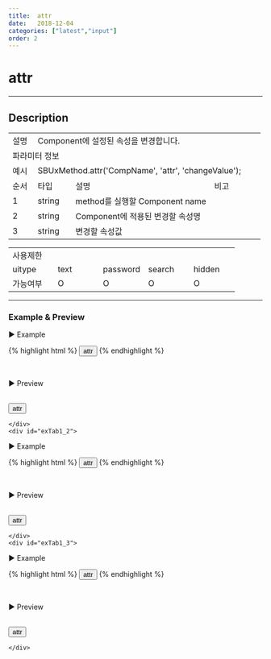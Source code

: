 ```yaml
---
title:  attr
date:   2018-12-04
categories: ["latest","input"]
order: 2
---
```


attr
===

---

## Description

<table style="width:100%">
    <colgroup>
        <col width="10%"/>
        <col width="15%"/>
        <col width="55%"/>
        <col width="20%"/>
    </colgroup>
    <tr>
        <td class="tdTitle tdBg">설명</td>
        <td colspan="3">Component에 설정된 속성을 변경합니다.</td>
    </tr>
    <tr>
        <td class="tdTitle tdCenter tdBg" colspan="4">파라미터 정보</td>
    </tr>
    <tr>
        <td class="tdTitle tdCenter tdBg">예시</td>
        <td colspan="3">SBUxMethod.attr('CompName', 'attr', 'changeValue');</td>
    </tr>
    <tr>
        <td class="tdTitle tdCenter tdBg">순서</td>
        <td class="tdTitle tdCenter tdBg">타입</td>
        <td class="tdTitle tdCenter tdBg">설명</td>
        <td class="tdTitle tdCenter tdBg">비고</td>
    </tr>
    <tr>
        <td class="tdCenter">1</td>
        <td class="tdCenter">string</td>
        <td>method를 실행할 Component name</td>
        <td></td>
    </tr>
    <tr>
        <td class="tdCenter">2</td>
        <td class="tdCenter">string</td>
        <td>Component에 적용된 변경할 속성명</td>
        <td></td>
    </tr>
    <tr>
        <td class="tdCenter">3</td>
        <td class="tdCenter">string</td>
        <td>변경할 속성값</td>
        <td></td>
    </tr>
</table>
<table style="width:100%">
    <colgroup>
        <col width="20%"/>
        <col width="20%"/>
        <col width="20%"/>
        <col width="20%"/>
        <col width="20%"/>
    </colgroup>
    <tr>
        <td class="tdTitle tdBg tdCenter" colspan="5">사용제한</td>
    </tr>
    <tr>
        <td class="tdTitle tdBg">uitype</td>
        <td class="tdCenter">text</td>
        <td class="tdCenter">password</td>
        <td class="tdCenter">search</td>
        <td class="tdCenter">hidden</td>
    </tr>
    <tr>
        <td class="tdTitle tdBg">가능여부</td>
        <td class="tdBlue tdCenter">O</td>
        <td class="tdBlue tdCenter">O</td>
        <td class="tdBlue tdCenter">O</td>
        <td class="tdBlue tdCenter">O</td>
    </tr>
</table>

---
### Example & Preview

<sbux-tabs id="exTab1" name="exTab1" uitype="normal" title-target-id-array="exTab1_1^exTab1_2^exTab1_3" title-text-array="text^password^search">
</sbux-tabs>
<div class="tab-content">
    <div id="exTab1_1">

▶ Example

{% highlight html %}
<input type="button" value="attr" onclick="SBUxMethod.attr('sbTagNm1', 'readonly', 'false');">
<sbux-input id="sbIdx1" name="sbTagNm1" uitype="text" init="attrMethod test" readonly="readonly"></sbux-input>
{% endhighlight %}

<br>

▶ Preview

<br>
<input type="button" value="attr" onclick="SBUxMethod.attr('sbTagNm1', 'readonly', 'false');">
<sbux-input id="sbIdx1" name="sbTagNm1" uitype="text" init="attrMethod test" readonly="readonly"></sbux-input>

    </div>
    <div id="exTab1_2">

▶ Example

{% highlight html %}
<input type="button" value="attr" onclick="SBUxMethod.attr('sbTagNm2', 'readonly', 'false');">
<sbux-input id="sbIdx2" name="sbTagNm2" uitype="password" init="attrMethod test" readonly="readonly"></sbux-input>
{% endhighlight %}

<br>

▶ Preview

<br>
<input type="button" value="attr" onclick="SBUxMethod.attr('sbTagNm2', 'readonly', 'false');">
<sbux-input id="sbIdx2" name="sbTagNm2" uitype="password" init="attrMethod test" readonly="readonly"></sbux-input>

    </div>
    <div id="exTab1_3">

▶ Example

{% highlight html %}
<input type="button" value="attr" onclick="SBUxMethod.attr('sbTagNm3', 'readonly', 'false');">
<sbux-input id="sbIdx3" name="sbTagNm3" uitype="search" init="attrMethod test" readonly="readonly"></sbux-input>
{% endhighlight %}

<br>

▶ Preview

<br>
<input type="button" value="attr" onclick="SBUxMethod.attr('sbTagNm3', 'readonly', 'false');">
<sbux-input id="sbIdx3" name="sbTagNm3" uitype="search" init="attrMethod test" readonly="readonly"></sbux-input>

    </div>
</div>
